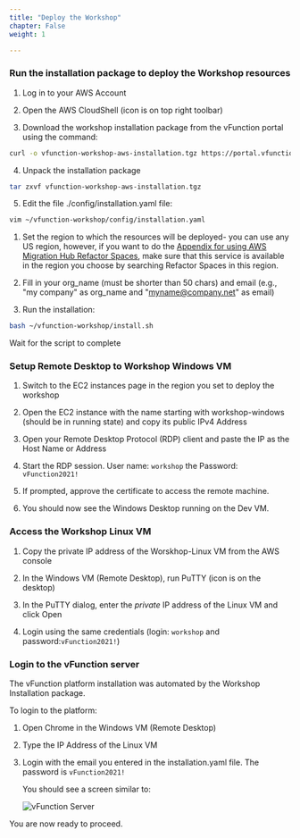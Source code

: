 ```yaml
---
title: "Deploy the Workshop"
chapter: False
weight: 1

---
```


### Run the installation package to deploy the Workshop resources

1. Log in to your AWS Account

2. Open the AWS CloudShell (icon is on top right toolbar)

3. Download the workshop installation package from the vFunction portal using the command:

```bash
curl -o vfunction-workshop-aws-installation.tgz https://portal.vfunction.com/file/cb568da43a06dd7f05bdd4c00fa75256/3cafd452-bcfa-4a03-b745-1d09bb2355df/vfunction-workshop-aws-installation.tgz
```

4. Unpack the installation package

```bash
tar zxvf vfunction-workshop-aws-installation.tgz
```

5. Edit the file ./config/installation.yaml file:

```bash
vim ~/vfunction-workshop/config/installation.yaml
```

   1. Set the region to which the resources will be deployed- you can use any US region, however, if you want to do the [Appendix for using AWS Migration Hub Refactor Spaces](/70_awsrefactorspaces/_index.aws.html), make sure that this service is available in the region you choose by searching Refactor Spaces in this region.
   
   2. Fill in your org_name (must be shorter than 50 chars) and email (e.g., "my company" as org_name and "myname@company.net" as email)


1. Run the installation:

```bash
bash ~/vfunction-workshop/install.sh
```

Wait for the script to complete

### Setup Remote Desktop to Workshop Windows VM

1. Switch to the EC2 instances page in the region you set to deploy the workshop

2. Open the EC2 instance with the name starting with workshop-windows (should be in running state) and copy its public IPv4 Address

3. Open your Remote Desktop Protocol (RDP) client and paste the IP as the Host Name or Address

4. Start the RDP session. User name: ```workshop``` the Password: ```vFunction2021!```

5. If prompted, approve the certificate to access the remote machine.

6. You should now see the Windows Desktop running on the Dev VM.

### Access the Workshop Linux VM

1. Copy the private IP address of the Worskhop-Linux VM from the AWS console

2. In the Windows VM (Remote Desktop), run PuTTY (icon is on the desktop)

3. In the PuTTY dialog, enter the *private* IP address of the Linux VM and click Open

4. Login using the same credentials (login: ```workshop``` and password:```vFunction2021!```)

### Login to the vFunction server

The vFunction platform installation was automated by the Workshop Installation package.

To login to the platform:

1. Open Chrome in the Windows VM (Remote Desktop)

2. Type the IP Address of the Linux VM

3. Login with the email you entered in the installation.yaml file. The password is ```vFunction2021!```
   
   You should see a screen similar to:

   ![vFunction Server](/images/vFunctionServer.png)

You are now ready to proceed.
